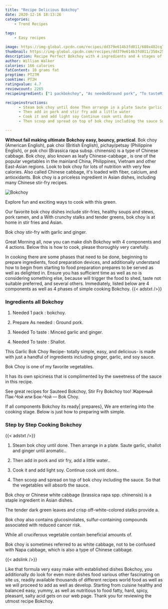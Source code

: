```yaml
---
title: "Recipe Delicious Bokchoy"
date: 2020-12-16 18:13:26
categories:
    - Trend Recipes
    
tags:
    - Easy recipes

image: https://img-global.cpcdn.com/recipes/dd379e614b3fd011/680x482cq70/bokchoy-recipe-main-photo.jpg
thumbnail: https://img-global.cpcdn.com/recipes/dd379e614b3fd011/350x250cq70/bokchoy-recipe-main-photo.jpg
description: Recipe Perfect Bokchoy with 4 ingredients and 4 stages of easy cooking.
author: William Walker
calories: 166 calories
fatContent: 10 grams fat
preptime: PT27M
cooktime: PT2H
ratingvalue: 4.7
reviewcount: 2265
recipeingredient: ["1 packbokchoy", "As neededGround pork", "To tasteMinced garlic and ginger", "To tasteShallot"]

recipeinstructions: 
      - Steam bok choy until done Then arrange in a plate Saute garlic shallot and ginger until aromatic 
      - Then add in pork and stir fry add a little water 
      - Cook it and add light soy Continue cook unti done 
      - Then scoop and spread on top of bok choy including the sauce So that the vegetables will absorb the sauce

---
```




**Without fail making ultimate Bokchoy easy, bouncy, practical**. Bok choy (American English), pak choi (British English), pichay/petsay (Philippine English), or pok choi (Brassica rapa subsp. chinensis) is a type of Chinese cabbage. Bok choy, also known as leafy Chinese-cabbage , is one of the popular vegetables in the mainland China, Philippines, Vietnam and other East-Asian regions. Look to bok choy for lots of nutrition with very few calories. Also called Chinese cabbage, it&#39;s loaded with fiber, calcium, and antioxidants. Bok choy is a priceless ingredient in Asian dishes, including many Chinese stir-fry recipes.


![Bokchoy](https://img-global.cpcdn.com/recipes/dd379e614b3fd011/680x482cq70/bokchoy-recipe-main-photo.jpg "Bokchoy")



Explore fun and exciting ways to cook with this green.

Our favorite bok choy dishes include stir-fries, healthy soups and stews, pork ramen, and a With crunchy stalks and tender greens, bok choy is at home in stir fries and Asian.

Bok choy stir-fry with garlic and ginger.


Great Morning all, now you can make dish Bokchoy with 4 components and 4 actions. Below this is how to cook, please thoroughly very carefully.

In cooking there are some phases that need to be done, beginning to prepare ingredients, food preparation devices, and additionally understand how to begin from starting to food preparation prepares to be served as well as delighted in. Ensure you has sufficient time as well as no is considering something else, because will trigger the food to shed, taste not suitable preferred, and several others. Immediately, listed below are 4 components as well as 4 phases of simple cooking Bokchoy.
{{< adstxt />}}

### Ingredients all Bokchoy


1. Needed 1 pack : bokchoy.

1. Prepare As needed : Ground pork.

1. Needed To taste : Minced garlic and ginger.

1. Needed To taste : Shallot.


This Garlic Bok Choy Recipe- totally simple, easy, and delicious- is made with just a handful of ingredients including ginger, garlic, and soy sauce.

Bok Choy is one of my favorite vegetables.

It has its own spiciness that is complimented by the sweetness of the sauce in this recipe.

See great recipes for Sauteed Bokchoy, Stir Fry Bokchoy too! Жареный Пак-Чой или Бок-Чой — Bok Choy.


If all components Bokchoy its ready| prepares}, We are entering into the cooking stage. Below is just how to preparing with simple.

### Step by Step Cooking Bokchoy

{{< adstxt />}}


1. Steam bok choy until done. Then arrange in a plate. Saute garlic, shallot and ginger until aromatic..



1. Then add in pork and stir fry, add a little water..



1. Cook it and add light soy. Continue cook unti done..



1. Then scoop and spread on top of bok choy including the sauce. So that the vegetables will absorb the sauce.




Bok choy or Chinese white cabbage (brassica rapa spp. chinensis) is a staple ingredient in Asian dishes.

The tender dark green leaves and crisp off-white-colored stalks provide a.

Bok choy also contains glucosinolates, sulfur-containing compounds associated with reduced cancer risk.

While all cruciferous vegetable contain beneficial amounts of.

Bok choy is sometimes referred to as white cabbage, not to be confused with Napa cabbage, which is also a type of Chinese cabbage.


{{< adslink />}}

Like that formula very easy make with established dishes Bokchoy, you additionally do look for even more dishes food various other fascinating on site us, readily available thousands of different recipes world food as well as we will proceed to add as well as develop. Starting from cuisine healthy and balanced easy, yummy, as well as nutritious to food fatty, hard, spicy, pleasant, salty acid gets on our web page. Thank you for reviewing the utmost recipe Bokchoy.
